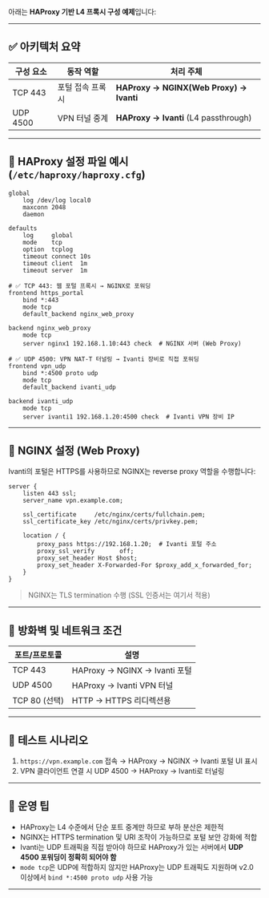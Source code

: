 아래는 **HAProxy 기반 L4 프록시 구성 예제**입니다:

---

## ✅ 아키텍처 요약

| 구성 요소    | 동작 역할     | 처리 주체                                   |
| -------- | --------- | --------------------------------------- |
| TCP 443  | 포털 접속 프록시 | **HAProxy → NGINX(Web Proxy) → Ivanti** |
| UDP 4500 | VPN 터널 중계 | **HAProxy → Ivanti** (L4 passthrough)   |

---

## 📁 HAProxy 설정 파일 예시 (`/etc/haproxy/haproxy.cfg`)

```haproxy
global
    log /dev/log local0
    maxconn 2048
    daemon

defaults
    log     global
    mode    tcp
    option  tcplog
    timeout connect 10s
    timeout client  1m
    timeout server  1m

# ✅ TCP 443: 웹 포털 프록시 → NGINX로 포워딩
frontend https_portal
    bind *:443
    mode tcp
    default_backend nginx_web_proxy

backend nginx_web_proxy
    mode tcp
    server nginx1 192.168.1.10:443 check  # NGINX 서버 (Web Proxy)

# ✅ UDP 4500: VPN NAT-T 터널링 → Ivanti 장비로 직접 포워딩
frontend vpn_udp
    bind *:4500 proto udp
    mode tcp
    default_backend ivanti_udp

backend ivanti_udp
    mode tcp
    server ivanti1 192.168.1.20:4500 check  # Ivanti VPN 장비 IP
```

---

## 📁 NGINX 설정 (Web Proxy)

Ivanti의 포털은 HTTPS를 사용하므로 NGINX는 reverse proxy 역할을 수행합니다:

```nginx
server {
    listen 443 ssl;
    server_name vpn.example.com;

    ssl_certificate     /etc/nginx/certs/fullchain.pem;
    ssl_certificate_key /etc/nginx/certs/privkey.pem;

    location / {
        proxy_pass https://192.168.1.20;  # Ivanti 포털 주소
        proxy_ssl_verify       off;
        proxy_set_header Host $host;
        proxy_set_header X-Forwarded-For $proxy_add_x_forwarded_for;
    }
}
```

> NGINX는 TLS termination 수행 (SSL 인증서는 여기서 적용)

---

## 🔐 방화벽 및 네트워크 조건

| 포트/프로토콜     | 설명                          |
| ----------- | --------------------------- |
| TCP 443     | HAProxy → NGINX → Ivanti 포털 |
| UDP 4500    | HAProxy → Ivanti VPN 터널     |
| TCP 80 (선택) | HTTP → HTTPS 리디렉션용          |

---

## 🧪 테스트 시나리오

1. `https://vpn.example.com` 접속 → HAProxy → NGINX → Ivanti 포털 UI 표시
2. VPN 클라이언트 연결 시 UDP 4500 → HAProxy → Ivanti로 터널링

---

## 📌 운영 팁

* HAProxy는 L4 수준에서 단순 포트 중계만 하므로 부하 분산은 제한적
* NGINX는 HTTPS termination 및 URI 조작이 가능하므로 포털 보안 강화에 적합
* Ivanti는 UDP 트래픽을 직접 받아야 하므로 HAProxy가 있는 서버에서 **UDP 4500 포워딩이 정확히 되어야 함**
* `mode tcp`은 UDP에 적합하지 않지만 HAProxy는 UDP 트래픽도 지원하며 v2.0 이상에서 `bind *:4500 proto udp` 사용 가능

---
